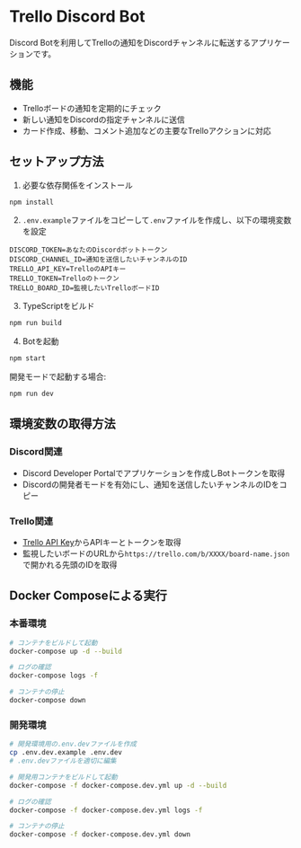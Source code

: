 # Trello Discord Bot

Discord Botを利用してTrelloの通知をDiscordチャンネルに転送するアプリケーションです。

## 機能

- Trelloボードの通知を定期的にチェック
- 新しい通知をDiscordの指定チャンネルに送信
- カード作成、移動、コメント追加などの主要なTrelloアクションに対応

## セットアップ方法

1. 必要な依存関係をインストール
```bash
npm install
```

2. `.env.example`ファイルをコピーして`.env`ファイルを作成し、以下の環境変数を設定
```
DISCORD_TOKEN=あなたのDiscordボットトークン
DISCORD_CHANNEL_ID=通知を送信したいチャンネルのID
TRELLO_API_KEY=TrelloのAPIキー
TRELLO_TOKEN=Trelloのトークン
TRELLO_BOARD_ID=監視したいTrelloボードID
```

3. TypeScriptをビルド
```bash
npm run build
```

4. Botを起動
```bash
npm start
```

開発モードで起動する場合:
```bash
npm run dev
```

## 環境変数の取得方法

### Discord関連
- Discord Developer Portalでアプリケーションを作成しBotトークンを取得
- Discordの開発者モードを有効にし、通知を送信したいチャンネルのIDをコピー

### Trello関連
- [Trello API Key](https://trello.com/app-key)からAPIキーとトークンを取得
- 監視したいボードのURLから`https://trello.com/b/XXXX/board-name.json`で開かれる先頭のIDを取得

## Docker Composeによる実行

### 本番環境

```bash
# コンテナをビルドして起動
docker-compose up -d --build

# ログの確認
docker-compose logs -f

# コンテナの停止
docker-compose down
```

### 開発環境

```bash
# 開発環境用の.env.devファイルを作成
cp .env.dev.example .env.dev
# .env.devファイルを適切に編集

# 開発用コンテナをビルドして起動
docker-compose -f docker-compose.dev.yml up -d --build

# ログの確認
docker-compose -f docker-compose.dev.yml logs -f

# コンテナの停止
docker-compose -f docker-compose.dev.yml down
```